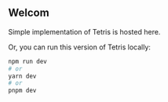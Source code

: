 
## Welcom
Simple implementation of Tetris is hosted here.

Or, you can run this version of Tetris locally:

```bash
npm run dev
# or
yarn dev
# or
pnpm dev
```


